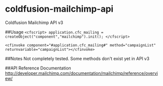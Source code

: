 # coldfusion-mailchimp-api
Coldfusion Mailchimp API v3

##Usage
`<cfscript>
  application.cfc_mailing = createObject("component","mailchimp").init();
</cfscript>`

`<cfinvoke component="#application.cfc_mailing#" method="campaignList" returnvariable="campaignList"></cfinvoke>`

##Notes
Not completely tested. Some methods don't exist yet in API v3

##API Reference Documentation
http://developer.mailchimp.com/documentation/mailchimp/reference/overview/
